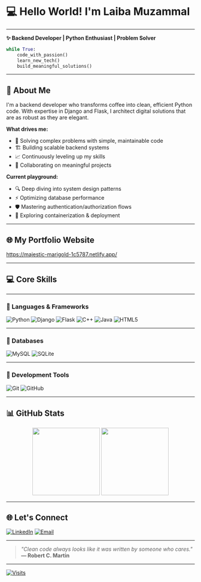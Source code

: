 # 💻 Hello World! I'm Laiba Muzammal 

---

**✨ Backend Developer | Python Enthusiast | Problem Solver**

```python
while True:
    code_with_passion()
    learn_new_tech()
    build_meaningful_solutions()
```

---

## 🚀 About Me

I'm a backend developer who transforms coffee into clean, efficient Python code. With expertise in Django and Flask, I architect digital solutions that are as robust as they are elegant.

**What drives me:**
- 🧩 Solving complex problems with simple, maintainable code
- 🏗️ Building scalable backend systems
- 📈 Continuously leveling up my skills
- 🤝 Collaborating on meaningful projects

**Current playground:**
- 🔍 Deep diving into system design patterns
- ⚡ Optimizing database performance
- 🛡️ Mastering authentication/authorization flows
- 🚢 Exploring containerization & deployment

---

## 🌐 My Portfolio Website
https://majestic-marigold-1c5787.netlify.app/

---

## 💻 Core Skills

---

### 📌 Languages & Frameworks
![Python](https://img.shields.io/badge/Python-3776AB?logo=python&logoColor=white)
![Django](https://img.shields.io/badge/Django-092E20?logo=django&logoColor=white)
![Flask](https://img.shields.io/badge/Flask-000000?logo=flask)
![C++](https://img.shields.io/badge/C++-00599C?logo=c%2B%2B&logoColor=white)
![Java](https://img.shields.io/badge/Java-ED8B00?logo=openjdk&logoColor=white)
![HTML5](https://img.shields.io/badge/HTML5-E34F26?logo=html5&logoColor=white)

---

### 📌 Databases
![MySQL](https://img.shields.io/badge/MySQL-4479A1?logo=mysql&logoColor=white)
![SQLite](https://img.shields.io/badge/SQLite-003B57?logo=sqlite&logoColor=white)

---

### 📌 Development Tools
![Git](https://img.shields.io/badge/Git-F05033?logo=git&logoColor=white)
![GitHub](https://img.shields.io/badge/GitHub-181717?logo=github)

---

## 📊 GitHub Stats
<div align="center">
  <img height="180em" src="https://github-readme-stats.vercel.app/api?username=Laiba-Muzammal&show_icons=true&theme=radical&hide_border=true"/>
  <img height="180em" src="https://github-readme-stats.vercel.app/api/top-langs/?username=Laiba-Muzammal&layout=compact&theme=radical&hide_border=true"/>
</div>

---

## 🌐 Let's Connect
[![LinkedIn](https://img.shields.io/badge/LinkedIn-Connect-blue?logo=linkedin)](https://linkedin.com/in/Laiba-Muzammal)
[![Email](https://img.shields.io/badge/Email-laibamuzammal7@gmail.com-red?logo=gmail)](mailto:laibamuzammal7@gmail.com)

---

> *"Clean code always looks like it was written by someone who cares."*  
> **— Robert C. Martin**

---

[![Visits](https://visitor-badge.laobi.icu/badge?page_id=Laiba-Muzammal.Laiba-Muzammal)](https://github.com/Laiba-Muzammal)
